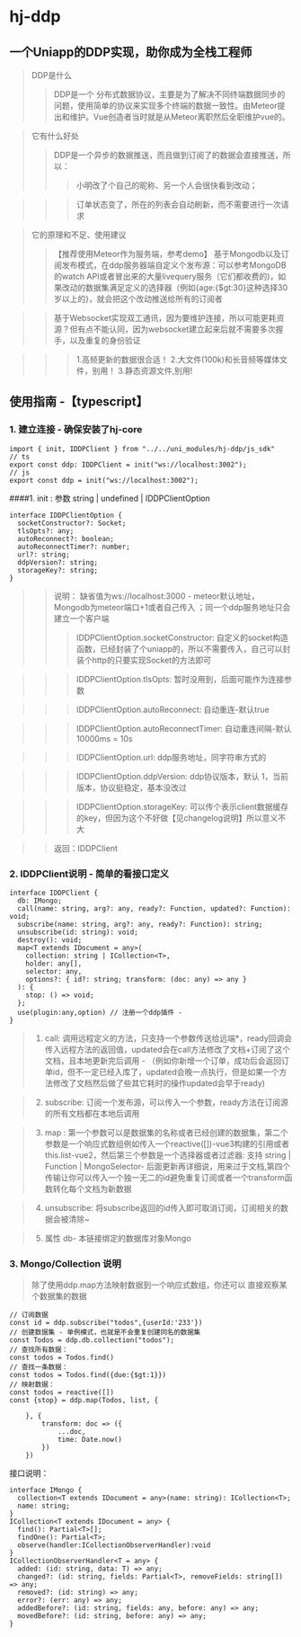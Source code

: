 # hj-ddp

## 一个Uniapp的DDP实现，助你成为全栈工程师

>DDP是什么
>>DDP是一个 分布式数据协议，主要是为了解决不同终端数据同步的问题，使用简单的协议来实现多个终端的数据一致性。由Meteor提出和维护。Vue创造者当时就是从Meteor离职然后全职维护vue的。

>它有什么好处
>>DDP是一个异步的数据推送，而且做到订阅了的数据会直接推送，所以：
>>>小明改了个自己的昵称、另一个人会很快看到改动；

>>>订单状态变了，所在的列表会自动刷新，而不需要进行一次请求

>它的原理和不足、使用建议
>>【推荐使用Meteor作为服务端，参考demo】 基于Mongodb以及订阅发布模式，在ddp服务器端自定义个发布源：可以参考MongoDB的watch API或者冒出来的大量livequery服务（它们都收费的)，如果改动的数据集满足定义的选择器（例如{age:{$gt:30}这种选择30岁以上的}，就会把这个改动推送给所有的订阅者

>>基于Websocket实现双工通讯，因为要维护连接，所以可能更耗资源？但有点不能认同，因为websocket建立起来后就不需要多次握手，以及重复的身份验证

>>>1.高频更新的数据很合适！
>>>2.大文件(100k)和长音频等媒体文件，别用！
>>>3.静态资源文件,别用!

## 使用指南 -【typescript】

### 1. 建立连接 - 确保安装了hj-core

```
import { init, IDDPClient } from "../../uni_modules/hj-ddp/js_sdk"
// ts
export const ddp: IDDPClient = init("ws://localhost:3002");
// js
export const ddp = init("ws://localhost:3002");
```

####1. init :  参数 string | undefined | IDDPClientOption

```
interface IDDPClientOption {
  socketConstructor?: Socket;
  tlsOpts?: any;
  autoReconnect?: boolean;
  autoReconnectTimer?: number;
  url?: string;
  ddpVersion?: string;
  storageKey?: string;
}
```

>>说明： 缺省值为ws://localhost:3000 - meteor默认地址，Mongodb为meteor端口+1或者自己传入 ；同一个ddp服务地址只会建立一个客户端
>>>IDDPClientOption.socketConstructor: 自定义的socket构造函数，已经封装了个uniapp的，所以不需要传入，自己可以封装个http的只要实现Socket的方法即可

>>>IDDPClientOption.tlsOpts: 暂时没用到，后面可能作为连接参数

>>>IDDPClientOption.autoReconnect: 自动重连-默认true

>>>IDDPClientOption.autoReconnectTimer: 自动重连间隔-默认10000ms = 10s

>>>IDDPClientOption.url: ddp服务地址，同字符串方式的

>>>IDDPClientOption.ddpVersion: ddp协议版本，默认 1，当前版本，协议挺稳定，基本没改过

>>>IDDPClientOption.storageKey: 可以传个表示client数据缓存的key，但因为这个不好做【见changelog说明】所以意义不大

>>返回：IDDPClient

### 2. IDDPClient说明 - 简单的看接口定义

```
interface IDDPClient {
  db: IMongo;
  call(name: string, arg?: any, ready?: Function, updated?: Function): void;
  subscribe(name: string, arg?: any, ready?: Function): string;
  unsubscribe(id: string): void;
  destroy(): void;
  map<T extends IDocument = any>(
    collection: string | ICollection<T>,
    holder: any[],
    selector: any,
    options?: { id?: string; transform: (doc: any) => any }
  ): {
    stop: () => void;
  };
  use(plugin:any,option) // 注册一个ddp插件 -
}
```

> 1. call: 调用远程定义的方法，只支持一个参数传送给远端*，ready回调会传入远程方法的返回值，updated会在call方法修改了文档+订阅了这个文档，且本地更新完后调用 - （例如你新增一个订单，成功后会返回订单id，但不一定已经入库了，updated会晚一点执行，但是如果一个方法修改了文档然后做了些其它耗时的操作updated会早于ready)

> 2. subscribe: 订阅一个发布源，可以传入一个参数，ready方法在订阅源的所有文档都在本地后调用

> 3. map : 第一个参数可以是数据集的名称或者已经创建的数据集，第二个参数是一个响应式数组例如传入一个reactive([])-vue3构建的引用或者this.list-vue2，然后第三个参数是一个选择器或者过滤器: 支持 string | Function | MongoSelector- 后面更新再详细说，用来过于文档,第四个传输让你可以传入一个独一无二的id避免重复订阅或者一个transform函数转化每个文档为新数据

> 4. unsubscribe: 将subscribe返回的id传入即可取消订阅，订阅相关的数据会被清除~

> 5. 属性 db- 本链接绑定的数据库对象Mongo


### 3. Mongo/Collection 说明

>除了使用ddp.map方法映射数据到一个响应式数组，你还可以 直接观察某个数据集的数据

```
// 订阅数据
const id = ddp.subscribe("todos",{userId:'233'})
// 创建数据集 - 单例模式，也就是不会重复创建同名的数据集
const Todos = ddp.db.collection("todos");
// 查找所有数据：
const todos = Todos.find()
// 查找一条数据：
const todos = Todos.find({due:{$gt:1}})
// 映射数据：
const todos = reactive([])
const {stop} = ddp.map(Todos, list, {

	}, {
		transform: doc => ({
			...doc,
			time: Date.now()
		})
	})
```

接口说明：

```
interface IMongo {
  collection<T extends IDocument = any>(name: string): ICollection<T>;
  name: string;
}
ICollection<T extends IDocument = any> {
  find(): Partial<T>[];
  findOne(): Partial<T>;
  observe(handler:ICollectionObserverHandler):void
}
ICollectionObserverHandler<T = any> {
  added: (id: string, data: T) => any;
  changed?: (id: string, fields: Partial<T>, removeFields: string[]) => any;
  removed?: (id: string) => any;
  error?: (err: any) => any;
  addedBefore?: (id: string, fields: any, before: any) => any;
  movedBefore?: (id: string, before: any) => any;
}
```









